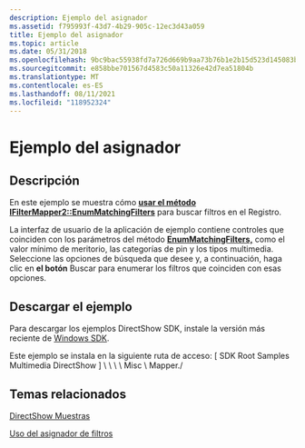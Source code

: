 ```yaml
---
description: Ejemplo del asignador
ms.assetid: f795993f-43d7-4b29-905c-12ec3d43a059
title: Ejemplo del asignador
ms.topic: article
ms.date: 05/31/2018
ms.openlocfilehash: 9bc9bac55938fd7a726d669b9aa73b76b1e2b15d523d145083be1a5ef036c580
ms.sourcegitcommit: e858bbe701567d4583c50a11326e42d7ea51804b
ms.translationtype: MT
ms.contentlocale: es-ES
ms.lasthandoff: 08/11/2021
ms.locfileid: "118952324"
---
```

# <a name="mapper-sample"></a>Ejemplo del asignador

## <a name="description"></a>Descripción

En este ejemplo se muestra cómo [**usar el método IFilterMapper2::EnumMatchingFilters**](/windows/desktop/api/Strmif/nf-strmif-ifiltermapper2-enummatchingfilters) para buscar filtros en el Registro.

La interfaz de usuario de la aplicación de ejemplo contiene controles que coinciden con los parámetros del método [**EnumMatchingFilters,**](/windows/desktop/api/Strmif/nf-strmif-ifiltermapper2-enummatchingfilters) como el valor mínimo de meritorio, las categorías de pin y los tipos multimedia. Seleccione las opciones de búsqueda que desee y, a continuación, haga clic en **el botón** Buscar para enumerar los filtros que coinciden con esas opciones.

## <a name="downloading-the-sample"></a>Descargar el ejemplo

Para descargar los ejemplos DirectShow SDK, instale la versión más reciente de [Windows SDK](https://msdn.microsoft.com/windowsvista/bb980924.aspx).

Este ejemplo se instala en la siguiente ruta de acceso: \[ SDK Root Samples Multimedia DirectShow \] \\ \\ \\ \\ Misc \\ Mapper./

## <a name="related-topics"></a>Temas relacionados

<dl> <dt>

[DirectShow Muestras](directshow-samples.md)
</dt> <dt>

[Uso del asignador de filtros](using-the-filter-mapper.md)
</dt> </dl>

 

 



